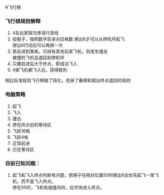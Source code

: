 #飞行棋  
### 飞行棋规则解释
1. 4名玩家按次序进行游戏  
2. 投骰子，按照数字前进对应格数
  掷出6才可以从停机坪起飞  
  掷出6行动后可以再掷一次  
3. 若前进到某格，已经有其他玩家飞机，则发生撞击  
  被撞的飞机会退回到停机坪  
4. 只要前进后大于终点，即成功飞入
5. 4架飞机都飞入后，获得胜利

相比标准规则飞行棋做了简化，去掉了叠棋和超出终点退回的规则

### 电脑策略
1. 起飞
2. 飞入
3. 撞击
4. 停在终点前的等待区 
5. 飞跃16格
6. 飞跃4格
7. 正常前进
8. 已在等待区

### 目前已知问题：  
1. 起飞和飞入终点判断有问题，若棋子在相对位置50时掷出6会优先起飞一架飞机，而不是飞入终点。   
停在50时，飞机有碰撞风险，应尽快进入终点。  


  
